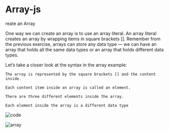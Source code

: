 # Array-js


reate an Array

One way we can create an array is to use an array literal. An array literal creates an array by wrapping items in square brackets []. Remember from the previous exercise, arrays can store any data type — we can have an array that holds all the same data types or an array that holds different data types. 

Let’s take a closer look at the syntax in the array example:

    The array is represented by the square brackets [] and the content inside.
    
    Each content item inside an array is called an element.
    
    There are three different elements inside the array.
    
    Each element inside the array is a different data type
    
       
 ![code](https://user-images.githubusercontent.com/70899647/211216284-b158f6d7-de95-4841-83d6-40c0a8b2fddd.png)
    
    
![array](https://user-images.githubusercontent.com/70899647/211216286-14ca85dc-76d6-49cb-8f61-9942135cd48a.png)
